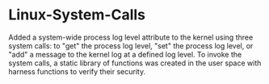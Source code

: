 # Linux-System-Calls

Added a system-wide process log level attribute to the kernel using three system calls: to "get" the process log level, "set" the process log level, or "add" a message to the kernel log at a defined log level. To invoke the system calls, a static library of functions was created in the user space with harness functions to verify their security.
